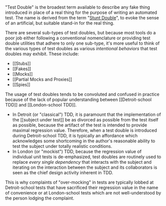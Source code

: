 "Test Double" is the broadest term available to describe any fake thing introduced in place of a real thing for the purpose of writing an automated test. The name is derived from the term "[Stunt Double](https://en.wikipedia.org/wiki/Stunt_double)", to evoke the sense of an artificial, but suitable stand-in for the real thing.

There are several sub-types of test doubles, but because most tools do a poor job either following a conventional nomenclature or providing test double utilities that adhere to only one sub-type, it's more useful to think of the various types of test doubles as various _intentional behaviors_ that test doubles may exhibit. These include:

* [[Stubs]]
* [[Fakes]]
* [[Mocks]]
* [[Partial Mocks and Proxies]]
* [[Spies]]

The usage of test doubles tends to be convoluted and confused in practice because of the lack of popular understanding between [[Detroit-school TDD]] and [[London-school TDD]].

* In Detroit (or "classical") TDD, it is paramount that the implementation of the [[subject under test]] be as divorced as possible from the test itself as possible, because the artifact of the test is intended to provide maximal regression value. Therefore, when a test double is introduced during Detroit-school TDD, it is typically an affordance which acknowledges some shortcoming in the author's reasonable ability to test the subject under totally realistic conditions.
* In London (or "mockist") TDD, because the regression value of individual unit tests is de-emphasized, test doubles are routinely used to replace _every single dependency_ that interacts with the subject and iterating on the interaction between the subject and its collaborators is seen as the chief design activity inherent in TDD.

This is why complaints of "over-mocking" in tests are typically lobbed at Detroit-school tests that have sacrificed their regression value in the name of convenience or at London-school tests which are not well-understood by the person lodging the complaint.
